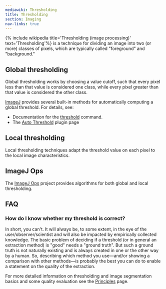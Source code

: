```yaml
---
mediawiki: Thresholding
title: Thresholding
section: Imaging
nav-links: true
---
```



{% include wikipedia title='Thresholding (image processing)' text='Thresholding'%} is a technique for dividing an image into two (or more) classes of pixels, which are typically called "foreground" and "background."

## Global thresholding

Global thresholding works by choosing a value cutoff, such that every pixel less than that value is considered one class, while every pixel greater than that value is considered the other class.

[ImageJ](/software/imagej) provides several built-in methods for automatically computing a global threshold. For details, see:

-   Documentation for the [threshold](https://imagej.nih.gov/ij/docs/guide/146-28.html#sub:Threshold...[T]) command.
-   The [Auto Threshold](/plugins/auto-threshold) plugin page

## Local thresholding

Local thresholding techniques adapt the threshold value on each pixel to the local image characteristics.

## ImageJ Ops

The [ImageJ Ops](/libs/imagej-ops) project provides algorithms for both global and local thresholding.

## FAQ

### How do I know whether my threshold is correct?

In short, you can't. It will always be, to some extent, in the eye of the user/observer/scientist and will also be impacted by empirically collected knowledge. The basic problem of deciding if a threshold (or in general an extraction method) is "good" needs a "ground truth". But such a ground truth is not naturally existing and is always created in one or the other way by a human. So, describing which method you use—and/or showing a comparison with other methods—is probably the best you can do to enable a statement on the quality of the extraction.

For more detailed information on thresholding and image segmentation basics and some quality evaluation see the [Principles](/imaging/principles#considerations-during-image-segmentation-binarization) page.

